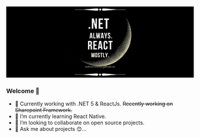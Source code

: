 <!--
**edisonneza/edisonneza** is a ✨ _special_ ✨ repository because its `README.md` (this file) appears on your GitHub profile.
- 🤔 I’m looking for help with ...
-->

![Cover .NET & React](img/edison%20neza%20github%20repo%20cover%20image%20c%23%20react.png)

### Welcome 👋
- 🔭 Currently working with .NET 5 & ReactJs. <del>Recently working on Sharepoint Framework.</del>
- 🌱 I’m currently learning React Native.
- 👯 I’m looking to collaborate on open source projects.
- 💬 Ask me about projects 😊...
<!-- - 📫 How to reach me: -->

<!--🔗 [Linkedin](https://www.linkedin.com/in/edisonneza/) <br/>
🔗 [Twitter](https://twitter.com/edisonneza) <br/> 
🌎 [Website](https://edisonneza.github.io) <br/>
✉ [Email](mailto:edisonneza.dev@gmail.com) -->

<!-- - 😄 Pronouns: ... -->
<!-- - ⚡ Fun fact: ... -->
